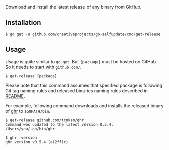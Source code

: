 Download and install the latest release of any binary from GitHub.

## Installation

```
$ go get -u github.com/creativeprojects/go-selfupdate/cmd/get-release
```

## Usage

Usage is quite similar to `go get`. But `{package}` must be hosted on GitHub. So it needs to start with `github.com/`.

```
$ get-release {package}
```

Please note that this command assumes that specified package is following Git tag naming rules and
released binaries naming rules described in [README](../../README.md).

For example, following command downloads and installs the released binary of [ghr](https://github.com/tcnksm/ghr)
to `$GOPATH/bin`.

```
$ get-release github.com/tcnksm/ghr
Command was updated to the latest version 0.5.4: /Users/you/.go/bin/ghr

$ ghr -version
ghr version v0.5.4 (a12ff1c)
```

